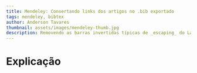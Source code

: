 ```yaml
---
title: Mendeley: Consertando links dos artigos no .bib exportado
tags: mendeley, bibtex
author: Anderson Tavares
thumbnail: assets/images/mendeley-thumb.jpg
description: Removendo as barras invertidas típicas de _escaping_ do LaTeX
---
```


<script src="https://gist.github.com/anderflash/7764108.js"></script>

# Explicação

